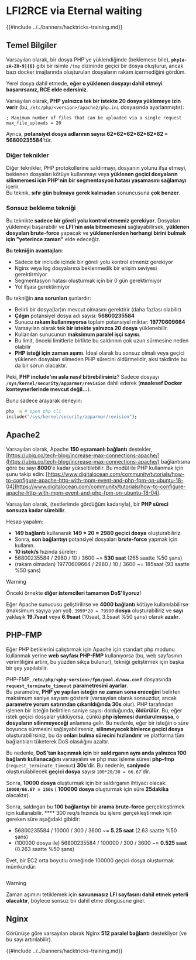 # LFI2RCE via Eternal waiting

{{#include ../../banners/hacktricks-training.md}}

## Temel Bilgiler

Varsayılan olarak, bir dosya PHP'ye yüklendiğinde (beklemese bile), **`php[a-zA-Z0-9]{6}`** gibi bir isimle `/tmp` dizininde geçici bir dosya oluşturur, ancak bazı docker imajlarında oluşturulan dosyaların rakam içermediğini gördüm.

Yerel dosya dahil etmede, **eğer o yüklenen dosyayı dahil etmeyi başarırsanız, RCE elde edersiniz**.

Varsayılan olarak, **PHP yalnızca tek bir istekte 20 dosya yüklemeye izin verir** (bu, `/etc/php/<version>/apache2/php.ini` dosyasında ayarlanmıştır):
```
; Maximum number of files that can be uploaded via a single request
max_file_uploads = 20
```
Ayrıca, **potansiyel dosya adlarının sayısı 62\*62\*62\*62\*62\*62 = 56800235584**'tür.

### Diğer teknikler

Diğer teknikler, PHP protokollerine saldırmayı, dosyanın yolunu ifşa etmeyi, beklenen dosyaları kötüye kullanmayı veya **yüklenen geçici dosyaların silinmemesi için PHP'nin bir segmentasyon hatası yaşamasını sağlamayı** içerir.\
Bu teknik, **sıfır gün bulmaya gerek kalmadan** sonuncusuna **çok benzer**.

### Sonsuz bekleme tekniği

Bu teknikte **sadece bir göreli yolu kontrol etmemiz gerekiyor**. Dosyaları yüklemeyi başarabilir ve **LFI'nin asla bitmemesini** sağlayabilirsek, **yüklenen dosyaları brute-force** yapacak ve **yüklenenlerden herhangi birini bulmak için "yeterince zaman"** elde edeceğiz.

**Bu tekniğin avantajları**:

- Sadece bir include içinde bir göreli yolu kontrol etmeniz gerekiyor
- Nginx veya log dosyalarına beklenmedik bir erişim seviyesi gerektirmiyor
- Segmentasyon hatası oluşturmak için bir 0 gün gerektirmiyor
- Yol ifşası gerektirmiyor

Bu tekniğin **ana sorunları** şunlardır:

- Belirli bir dosya(lar)ın mevcut olmasını gerektirir (daha fazlası olabilir)
- **Çılgın** potansiyel dosya adı sayısı: **56800235584**
- Sunucu **rakam kullanmıyorsa** toplam potansiyel miktar: **19770609664**
- Varsayılan olarak **tek bir istekte yalnızca 20 dosya** yüklenebilir.
- Kullanılan sunucunun **maksimum paralel işçi sayısı**.
- Bu limit, önceki limitlerle birlikte bu saldırının çok uzun sürmesine neden olabilir
- **PHP isteği için zaman aşımı**. İdeal olarak bu sonsuz olmalı veya geçici yüklenen dosyaları silmeden PHP sürecini öldürmelidir, aksi takdirde bu da bir sorun olacaktır.

Peki, **PHP include'ını asla nasıl bitirebilirsiniz**? Sadece dosyayı **`/sys/kernel/security/apparmor/revision`** dahil ederek (**maalesef Docker konteynerlerinde mevcut değil...**).

Bunu sadece arayarak deneyin:
```bash
php -a # open php cli
include("/sys/kernel/security/apparmor/revision");
```
## Apache2

Varsayılan olarak, Apache **150 eşzamanlı bağlantı** destekler, [https://ubiq.co/tech-blog/increase-max-connections-apache/](https://ubiq.co/tech-blog/increase-max-connections-apache/) bağlantısına göre bu sayı **8000**'e kadar yükseltilebilir. Bu modül ile PHP kullanmak için şunu takip edin: [https://www.digitalocean.com/community/tutorials/how-to-configure-apache-http-with-mpm-event-and-php-fpm-on-ubuntu-18-04](https://www.digitalocean.com/community/tutorials/how-to-configure-apache-http-with-mpm-event-and-php-fpm-on-ubuntu-18-04).

Varsayılan olarak, (testlerimde gördüğüm kadarıyla), bir **PHP süreci sonsuza kadar sürebilir**.

Hesap yapalım:

- **149 bağlantı** kullanarak **149 \* 20 = 2980 geçici dosya** oluşturabiliriz.
- Sonra, **son bağlantıyı** potansiyel dosyaları **brute-force** yapmak için kullanın.
- **10 istek/s** hızında süreler:
- 56800235584 / 2980 / 10 / 3600 \~= **530 saat** (265 saatte %50 şans)
- (rakam olmadan) 19770609664 / 2980 / 10 / 3600 \~= 185saat (93 saatte %50 şans)

> [!WARNING]
> Önceki örnekte **diğer istemcileri tamamen DoS'liyoruz**!

Eğer Apache sunucusu geliştirilirse ve **4000 bağlantı** kötüye kullanılabilirse (maksimum sayıya yarı yol). `3999*20 = 79980` **dosya** oluşturabiliriz ve **sayı** yaklaşık **19.7saat** veya **6.9saat** (10saat, 3.5saat %50 şans) olarak **azalır**.

## PHP-FMP

Eğer PHP betiklerini çalıştırmak için Apache için standart php modunu kullanmak yerine **web sayfası** **PHP-FMP** kullanıyorsa (bu, web sayfasının verimliliğini artırır, bu yüzden sıkça bulunur), tekniği geliştirmek için başka bir şey yapılabilir.

PHP-FMP, **`/etc/php/<php-version>/fpm/pool.d/www.conf`** dosyasında **`request_terminate_timeout`** **parametresini** **ayarlar**.\
Bu parametre, **PHP'ye yapılan isteğin ne zaman sona ereceğini** belirten maksimum saniye sayısını gösterir (varsayılan olarak sonsuzdur, ancak **parametre yorum satırından çıkarıldığında 30s** olur). PHP tarafından işlenen bir isteğin belirtilen saniye sayısı dolduğunda, **öldürülür**. Bu, eğer istek geçici dosyalar yüklüyorsa, çünkü **php işlemesi durdurulmuşsa**, o **dosyaların silinmeyeceği** anlamına gelir. Bu nedenle, eğer bir isteğin o süre boyunca sürmesini sağlayabilirseniz, **silinmeyecek binlerce geçici dosya** oluşturabilirsiniz, bu da **onları bulma sürecini hızlandırır** ve platforma tüm bağlantıları tüketerek DoS olasılığını azaltır.

Bu nedenle, **DoS'tan kaçınmak için** bir **saldırganın aynı anda yalnızca 100 bağlantı kullanacağını** varsayalım ve php max işleme süresi **php-fmp** (`request_terminate_timeout`**)** **30s**'dir. Bu nedenle, **saniyede** oluşturulabilecek **geçici dosya** sayısı `100*20/30 = 66.67`'dir.

Sonra, **10000 dosya** oluşturmak için bir saldırganın ihtiyacı olacak: **`10000/66.67 = 150s`** ( **100000 dosya** oluşturmak için süre **25dakika** olacaktır).

Sonra, saldırgan bu **100 bağlantıyı** bir **arama brute-force** gerçekleştirmek için kullanabilir. \*\*\*\* 300 req/s hızında bu işlemi gerçekleştirmek için gereken süre aşağıdaki gibidir:

- 56800235584 / 10000 / 300 / 3600 \~= **5.25 saat** (2.63 saatte %50 şans)
- (100000 dosya ile) 56800235584 / 100000 / 300 / 3600 \~= **0.525 saat** (0.263 saatte %50 şans)

Evet, bir EC2 orta boyutlu örneğinde 100000 geçici dosya oluşturmak mümkündür:

<figure><img src="../../images/image (240).png" alt=""><figcaption></figcaption></figure>

> [!WARNING]
> Zaman aşımını tetiklemek için **savunmasız LFI sayfasını dahil etmek yeterli olacaktır**, böylece sonsuz bir dahil etme döngüsüne girer.

## Nginx

Görünüşe göre varsayılan olarak Nginx **512 paralel bağlantı** destekliyor (ve bu sayı artırılabilir). 

{{#include ../../banners/hacktricks-training.md}}
